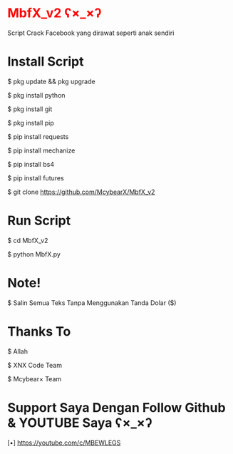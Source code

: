 # <font color="red"> MbfX_v2 ʕ×_×ʔ </font>

Script Crack Facebook yang dirawat seperti anak sendiri


# Install Script

$ pkg update && pkg upgrade

$ pkg install python

$ pkg install git

$ pkg install pip

$ pip install requests

$ pip install mechanize

$ pip install bs4

$ pip install futures

$ git clone https://github.com/McybearX/MbfX_v2

# Run Script

$ cd MbfX_v2

$ python MbfX.py

# Note! 

$ Salin Semua Teks Tanpa Menggunakan Tanda Dolar ($)

# Thanks To 

$ Allah

$ XNX Code Team

$ Mcybear× Team

# Support Saya Dengan Follow Github & YOUTUBE Saya ʕ×_×ʔ
[•] https://youtube.com/c/MBEWLEGS
